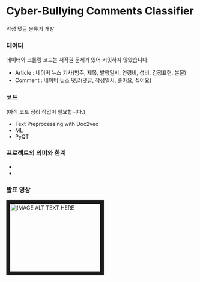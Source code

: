 # Cyber-Bullying Comments Classifier
악성 댓글 분류기 개발

### 데이터
데이터와 크롤링 코드는 저작권 문제가 있어 커밋하지 않았습니다.

* Article : 네이버 뉴스 기사(범주, 제목, 발행일시, 연령비, 성비, 감정표현, 본문)
* Comment : 네이버 뉴스 댓글(댓글, 작성일시, 좋아요, 싫어요)

### 코드
(아직 코드 정리 작업이 필요합니다.)
* Text Preprocessing with Doc2vec
* ML
* PyQT

### 프로젝트의 의미와 한계
* 
* 

### 발표 영상
<a href="https://www.youtube.com/watch?v=TkLrDL0XnkM"><img src="http://img.youtube.com/vi/TkLrDL0XnkM/0.jpg" 
alt="IMAGE ALT TEXT HERE" width="240" height="180" border="10" /></a>
